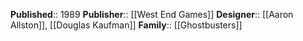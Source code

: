 **Published**:: 1989
**Publisher**:: [[West End Games]]
**Designer**:: [[Aaron Allston]], [[Douglas Kaufman]]
**Family**:: [[Ghostbusters]]

